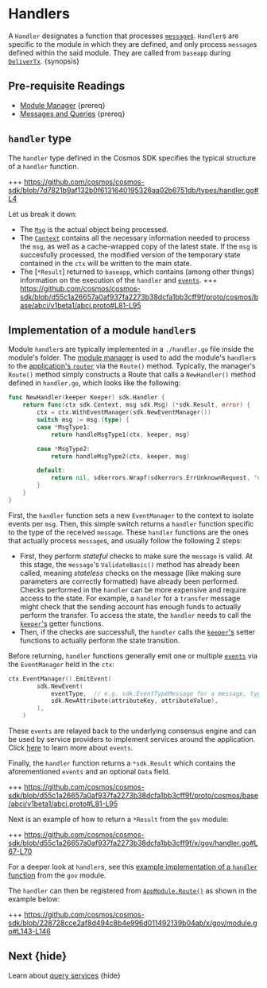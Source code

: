 <!--
order: 4
-->

# Handlers

A `Handler` designates a function that processes [`message`s](./messages-and-queries.md#messages). `Handler`s are specific to the module in which they are defined, and only process `message`s defined within the said module. They are called from `baseapp` during [`DeliverTx`](../core/baseapp.md#delivertx). {synopsis}

## Pre-requisite Readings

- [Module Manager](./module-manager.md) {prereq}
- [Messages and Queries](./messages-and-queries.md) {prereq}

## `handler` type

The `handler` type defined in the Cosmos SDK specifies the typical structure of a `handler` function.

+++ https://github.com/cosmos/cosmos-sdk/blob/7d7821b9af132b0f6131640195326aa02b6751db/types/handler.go#L4

Let us break it down:

- The [`Msg`](./messages-and-queries.md#messages) is the actual object being processed. 
- The [`Context`](../core/context.md) contains all the necessary information needed to process the `msg`, as well as a cache-wrapped copy of the latest state. If the `msg` is succesfully processed, the modified version of the temporary state contained in the `ctx` will be written to the main state.
- The [`*Result`] returned to `baseapp`, which contains (among other things) information on the execution of the `handler` and [`events`](../core/events.md).
	+++ https://github.com/cosmos/cosmos-sdk/blob/d55c1a26657a0af937fa2273b38dcfa1bb3cff9f/proto/cosmos/base/abci/v1beta1/abci.proto#L81-L95

## Implementation of a module `handler`s

Module `handler`s are typically implemented in a `./handler.go` file inside the module's folder. The
[module manager](./module-manager.md) is used to add the module's `handler`s to the
[application's `router`](../core/baseapp.md#message-routing) via the `Route()` method. Typically,
the manager's `Route()` method simply constructs a Route that calls a `NewHandler()` method defined in `handler.go`,
which looks like the following:

```go
func NewHandler(keeper Keeper) sdk.Handler {
	return func(ctx sdk.Context, msg sdk.Msg) (*sdk.Result, error) {
		ctx = ctx.WithEventManager(sdk.NewEventManager())
		switch msg := msg.(type) {
		case *MsgType1:
			return handleMsgType1(ctx, keeper, msg)

		case *MsgType2:
			return handleMsgType2(ctx, keeper, msg)

		default:
			return nil, sdkerrors.Wrapf(sdkerrors.ErrUnknownRequest, "unrecognized %s message type: %T", ModuleName, msg)
		}
	}
}
```

First, the `handler` function sets a new `EventManager` to the context to isolate events per `msg`.
Then, this simple switch returns a `handler` function specific to the type of the received `message`. These `handler` functions are the ones that actually process `message`s, and usually follow the following 2 steps:

- First, they perform *stateful* checks to make sure the `message` is valid. At this stage, the `message`'s `ValidateBasic()` method has already been called, meaning *stateless* checks on the message (like making sure parameters are correctly formatted) have already been performed. Checks performed in the `handler` can be more expensive and require access to the state. For example, a `handler` for a `transfer` message might check that the sending account has enough funds to actually perform the transfer. To access the state, the `handler` needs to call the [`keeper`'s](./keeper.md) getter functions. 
- Then, if the checks are successfull, the `handler` calls the [`keeper`'s](./keeper.md) setter functions to actually perform the state transition. 

Before returning, `handler` functions generally emit one or multiple [`events`](../core/events.md) via the `EventManager` held in the `ctx`:

```go
ctx.EventManager().EmitEvent(
		sdk.NewEvent(
			eventType,  // e.g. sdk.EventTypeMessage for a message, types.CustomEventType for a custom event defined in the module
			sdk.NewAttribute(attributeKey, attributeValue),
		),
    )
```

These `events` are relayed back to the underlying consensus engine and can be used by service providers to implement services around the application. Click [here](../core/events.md) to learn more about `events`. 

Finally, the `handler` function returns a `*sdk.Result` which contains the aforementioned `events` and an optional `Data` field. 

+++ https://github.com/cosmos/cosmos-sdk/blob/d55c1a26657a0af937fa2273b38dcfa1bb3cff9f/proto/cosmos/base/abci/v1beta1/abci.proto#L81-L95

Next is an example of how to return a `*Result` from the `gov` module:

+++ https://github.com/cosmos/cosmos-sdk/blob/d55c1a26657a0af937fa2273b38dcfa1bb3cff9f/x/gov/handler.go#L67-L70

For a deeper look at `handler`s, see this [example implementation of a `handler` function](https://github.com/cosmos/cosmos-sdk/blob/d55c1a26657a0af937fa2273b38dcfa1bb3cff9f/x/gov/handler.go) from the `gov` module.

The `handler` can then be registered from [`AppModule.Route()`](./module-manager.md#appmodule) as shown in the example below:

+++ https://github.com/cosmos/cosmos-sdk/blob/228728cce2af8d494c8b4e996d011492139b04ab/x/gov/module.go#L143-L146

## Next {hide}

Learn about [query services](./query-services.md) {hide}
